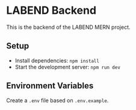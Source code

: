 # LABEND Backend
This is the backend of the LABEND MERN project.

## Setup

- Install dependencies: `npm install`
- Start the development server: `npm run dev`

## Environment Variables

Create a `.env` file based on `.env.example`.